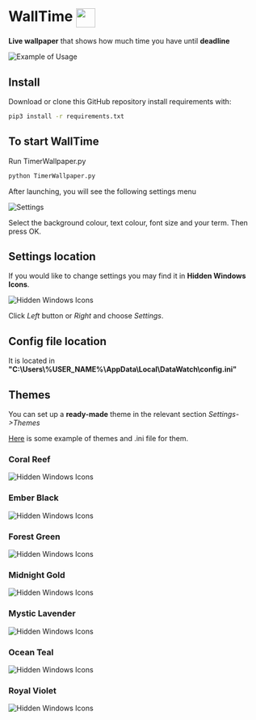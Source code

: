 # WallTime <img align="center"  width="38px" src="https://github.com/astrosander/WallTime/blob/main/icon.png" />
<b>Live wallpaper</b> that shows how much time you have until <b>deadline</b> 

<img alt="Example of Usage" src="https://github.com/astrosander/WallTime/blob/main/Themes/Example%20of%20Usage.png">

## Install <a name="install"></a>

Download or clone this GitHub repository
install requirements with:

```sh
pip3 install -r requirements.txt
```

## To start WallTime <a name="start-walltime"></a>

Run TimerWallpaper.py

```sh
python TimerWallpaper.py
```

After launching, you will see the following settings menu

<img alt="Settings" src="https://github.com/astrosander/WallTime/blob/main/Themes/Settings.png">

Select the background colour, text colour, font size and your term. Then press OK.

## Settings location <a name="Settings"></a>

If you would like to change settings you may find it in <b>Hidden Windows Icons</b>.

<img alt="Hidden Windows Icons" src="https://github.com/astrosander/WallTime/blob/main/Themes/HiddenIcon.png">

Click <em>Left</em> button or <em>Right</em> and choose <em>Settings</em>.

## Config file location <a name="Config file location"></a>

It is located in <b>"C:\Users\\%USER_NAME%\AppData\Local\DataWatch\config.ini"</b>

## Themes <a name="Themes"></a>

You can set up a <b>ready-made</b> theme in the relevant section <i>Settings->Themes</i>

<a href="https://github.com/astrosander/WallTime/tree/main/Themes">Here</a> is some example of themes and .ini file for them.

<h3>Coral Reef</h3>
<img alt="Hidden Windows Icons" src="https://github.com/astrosander/WallTime/blob/main/Themes/Coral%20Reef.png">

<h3>Ember Black</h3>
<img alt="Hidden Windows Icons" src="https://github.com/astrosander/WallTime/blob/main/Themes/Ember%20Black.png">

<h3>Forest Green</h3>
<img alt="Hidden Windows Icons" src="https://github.com/astrosander/WallTime/blob/main/Themes/Forest%20Green.png">

<h3>Midnight Gold</h3>
<img alt="Hidden Windows Icons" src="https://github.com/astrosander/WallTime/blob/main/Themes/Midnight%20Gold.png">

<h3>Mystic Lavender</h3>
<img alt="Hidden Windows Icons" src="https://github.com/astrosander/WallTime/blob/main/Themes/Mystic%20Lavender.png">

<h3>Ocean Teal</h3>
<img alt="Hidden Windows Icons" src="https://github.com/astrosander/WallTime/blob/main/Themes/Ocean%20Teal.png">

<h3>Royal Violet</h3>
<img alt="Hidden Windows Icons" src="https://github.com/astrosander/WallTime/blob/main/Themes/Royal%20Violet.png">






